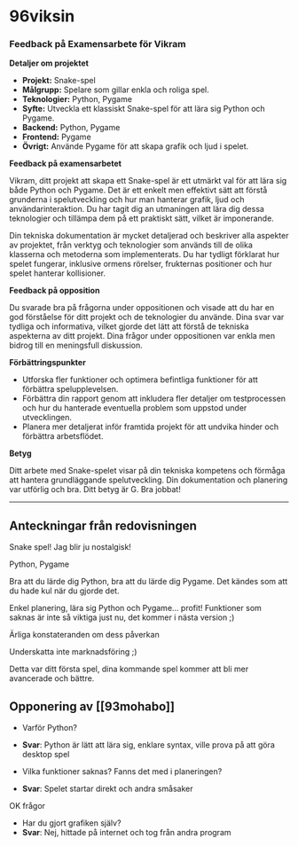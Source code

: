 # 96viksin
### Feedback på Examensarbete för Vikram

**Detaljer om projektet**

- **Projekt:** Snake-spel
- **Målgrupp:** Spelare som gillar enkla och roliga spel. 
- **Teknologier:** Python, Pygame
- **Syfte:** Utveckla ett klassiskt Snake-spel för att lära sig Python och Pygame.
- **Backend:** Python, Pygame 
- **Frontend:** Pygame 
- **Övrigt:** Använde Pygame för att skapa grafik och ljud i spelet. 

**Feedback på examensarbetet**

Vikram, ditt projekt att skapa ett Snake-spel är ett utmärkt val för att lära sig både Python och Pygame. Det är ett enkelt men effektivt sätt att förstå grunderna i spelutveckling och hur man hanterar grafik, ljud och användarinteraktion. Du har tagit dig an utmaningen att lära dig dessa teknologier och tillämpa dem på ett praktiskt sätt, vilket är imponerande.

Din tekniska dokumentation är mycket detaljerad och beskriver alla aspekter av projektet, från verktyg och teknologier som används till de olika klasserna och metoderna som implementerats. Du har tydligt förklarat hur spelet fungerar, inklusive ormens rörelser, frukternas positioner och hur spelet hanterar kollisioner.

**Feedback på opposition**

Du svarade bra på frågorna under oppositionen och visade att du har en god förståelse för ditt projekt och de teknologier du använde. Dina svar var tydliga och informativa, vilket gjorde det lätt att förstå de tekniska aspekterna av ditt projekt. Dina frågor under oppositionen var enkla men bidrog till en meningsfull diskussion.

**Förbättringspunkter**

- Utforska fler funktioner och optimera befintliga funktioner för att förbättra spelupplevelsen.
- Förbättra din rapport genom att inkludera fler detaljer om testprocessen och hur du hanterade eventuella problem som uppstod under utvecklingen.
- Planera mer detaljerat inför framtida projekt för att undvika hinder och förbättra arbetsflödet.

**Betyg**

Ditt arbete med Snake-spelet visar på din tekniska kompetens och förmåga att hantera grundläggande spelutveckling. Din dokumentation och planering var utförlig och bra. Ditt betyg är G. Bra jobbat!

---


## Anteckningar från redovisningen

Snake spel!
Jag blir ju nostalgisk!

Python, Pygame

Bra att du lärde dig Python, bra att du lärde dig Pygame.
Det kändes som att du hade kul när du gjorde det.

Enkel planering, lära sig Python och Pygame... profit!
Funktioner som saknas är inte så viktiga just nu, det kommer i nästa version ;)

Ärliga konstateranden om dess påverkan

Underskatta inte marknadsföring ;) 

Detta var ditt första spel, dina kommande spel kommer att bli mer avancerade och bättre.

## Opponering av [[93mohabo]]

- Varför Python?
- **Svar**: Python är lätt att lära sig, enklare syntax, ville prova på att göra desktop spel

- Vilka funktioner saknas? Fanns det med i planeringen?
- **Svar**: Spelet startar direkt och andra småsaker

OK frågor

- Har du gjort grafiken själv?
- **Svar**: Nej, hittade på internet och tog från andra program



